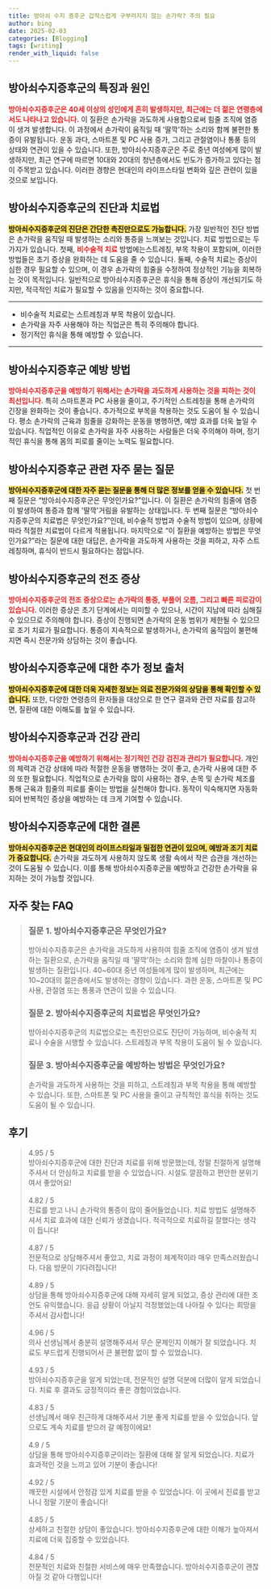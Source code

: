```yaml
---
title: 방아쇠 수지 증후군 갑작스럽게 구부러지지 않는 손가락? 주의 필요
author: bing
date: 2025-02-03
categories: [Blogging]
tags: [writing]
render_with_liquid: false
---
```



<h2 id='방아쇠수지증후군-특징과원인'>방아쇠수지증후군의 특징과 원인</h2>

<p><b><span style="color: #ee2323;">방아쇠수지증후군은 40세 이상의 성인에게 흔히 발생하지만, 최근에는 더 젊은 연령층에서도 나타나고 있습니다.</span></b> 이 질환은 손가락을 과도하게 사용함으로써 힘줄 조직에 염증이 생겨 발생합니다. 이 과정에서 손가락이 움직일 때 '딸깍'하는 소리와 함께 불편한 통증이 유발됩니다. 운동 과다, 스마트폰 및 PC 사용 증가, 그리고 관절염이나 통풍 등의 상태와 연관이 있을 수 있습니다. 또한, 방아쇠수지증후군은 주로 중년 여성에게 많이 발생하지만, 최근 연구에 따르면 10대와 20대의 청년층에서도 빈도가 증가하고 있다는 점이 주목받고 있습니다. 이러한 경향은 현대인의 라이프스타일 변화와 깊은 관련이 있을 것으로 보입니다.</p>

<h2 id='진단과치료법'>방아쇠수지증후군의 진단과 치료법</h2>

<p><b><span style="background-color: #ffe066;">방아쇠수지증후군의 진단은 간단한 촉진만으로도 가능합니다.</span></b> 가장 일반적인 진단 방법은 손가락을 움직일 때 발생하는 소리와 통증을 느껴보는 것입니다. 치료 방법으로는 두 가지가 있습니다. 첫째, <b><span style="color: #ee2323;">비수술적 치료</span></b> 방법에는스트레칭, 부목 착용이 포함되며, 이러한 방법들은 초기 증상을 완화하는 데 도움을 줄 수 있습니다. 둘째, 수술적 치료는 증상이 심한 경우 필요할 수 있으며, 이 경우 손가락의 힘줄을 수정하여 정상적인 기능을 회복하는 것이 목적입니다. 일반적으로 방아쇠수지증후군은 휴식을 통해 증상이 개선되기도 하지만, 적극적인 치료가 필요할 수 있음을 인지하는 것이 중요합니다.</p>

<hr />

<ul>
    <li>비수술적 치료로는 스트레칭과 부목 착용이 있습니다.</li>
    <li>손가락을 자주 사용해야 하는 직업군은 특히 주의해야 합니다.</li>
    <li>정기적인 휴식을 통해 예방할 수 있습니다.</li>
</ul>

<hr />

<h2 id='방아쇠수지증후군예방법'>방아쇠수지증후군 예방 방법</h2>

<p><b><span style="color: #ee2323;">방아쇠수지증후군을 예방하기 위해서는 손가락을 과도하게 사용하는 것을 피하는 것이 최선입니다.</span></b> 특히 스마트폰과 PC 사용을 줄이고, 주기적인 스트레칭을 통해 손가락의 긴장을 완화하는 것이 좋습니다. 추가적으로 부목을 착용하는 것도 도움이 될 수 있습니다. 평소 손가락의 근육과 힘줄을 강화하는 운동을 병행하면, 예방 효과를 더욱 높일 수 있습니다. 직업적인 이유로 손가락을 자주 사용하는 사람들은 더욱 주의해야 하며, 정기적인 휴식을 통해 몸의 피로를 줄이는 노력도 필요합니다.</p>

<h2 id='자주하는질문'>방아쇠수지증후군 관련 자주 묻는 질문</h2>

<p><b><span style="background-color: #ffe066;">방아쇠수지증후군에 대한 자주 묻는 질문을 통해 더 많은 정보를 얻을 수 있습니다.</span></b> 첫 번째 질문은 “방아쇠수지증후군은 무엇인가요?”입니다. 이 질환은 손가락의 힘줄에 염증이 발생하여 통증과 함께 '딸깍'거림을 유발하는 상태입니다. 두 번째 질문은 “방아쇠수지증후군의 치료법은 무엇인가요?”인데, 비수술적 방법과 수술적 방법이 있으며, 상황에 따라 적절한 치료법이 다르게 적용됩니다. 마지막으로 “이 질환을 예방하는 방법은 무엇인가요?”라는 질문에 대한 대답은, 손가락을 과도하게 사용하는 것을 피하고, 자주 스트레칭하며, 휴식이 반드시 필요하다는 점입니다.</p>

<h2 id='방아쇠수지증후군-전조증상'>방아쇠수지증후군의 전조 증상</h2>

<p><b><span style="color: #ee2323;">방아쇠수지증후군의 전조 증상으로는 손가락의 통증, 부풀어 오름, 그리고 빠른 피로감이 있습니다.</span></b> 이러한 증상은 초기 단계에서는 미미할 수 있으나, 시간이 지남에 따라 심해질 수 있으므로 주의해야 합니다. 증상이 진행되면 손가락의 운동 범위가 제한될 수 있으므로 조기 치료가 필요합니다. 통증이 지속적으로 발생하거나, 손가락의 움직임이 불편해지면 즉시 전문가와 상담하는 것이 좋습니다.</p>

<h2 id='방아쇠수지증후군-정보출처'>방아쇠수지증후군에 대한 추가 정보 출처</h2>

<p><b><span style="background-color: #ffe066;">방아쇠수지증후군에 대한 더욱 자세한 정보는 의료 전문가와의 상담을 통해 확인할 수 있습니다.</span></b> 또한, 다양한 연령층의 환자들을 대상으로 한 연구 결과와 관련 자료를 참고하면, 질환에 대한 이해도를 높일 수 있습니다.</p>

<h2 id='방아쇠수지증후군-건강관리'>방아쇠수지증후군과 건강 관리</h2>

<p><b><span style="color: #ee2323;">방아쇠수지증후군을 예방하기 위해서는 정기적인 건강 검진과 관리가 필요합니다.</span></b> 개인의 체력과 건강 상태에 따라 적절한 운동을 병행하는 것이 좋고, 손가락 사용에 대한 주의 또한 필요합니다. 직업적으로 손가락을 많이 사용하는 경우, 손목 및 손가락 체조를 통해 근육과 힘줄의 피로를 줄이는 방법을 실천해야 합니다. 동작이 익숙해지면 자동화되어 반복적인 증상을 예방하는 데 크게 기여할 수 있습니다.</p>

<h2 id='방아쇠수지증후군-결론'>방아쇠수지증후군에 대한 결론</h2>

<p><b><span style="background-color: #ffe066;">방아쇠수지증후군은 현대인의 라이프스타일과 밀접한 연관이 있으며, 예방과 조기 치료가 중요합니다.</span></b> 손가락을 과도하게 사용하지 않도록 생활 속에서 작은 습관을 개선하는 것이 도움될 수 있습니다. 이를 통해 방아쇠수지증후군을 예방하고 건강한 손가락을 유지하는 것이 가능할 것입니다.</p>


<h2 id='자주_찾는_FAQ'>자주 찾는 FAQ</h2>
<div itemscope="" itemtype="https://schema.org/FAQPage"> 
<blockquote> 
<div itemscope="" itemprop="mainEntity" itemtype="https://schema.org/Question"> 
<h3 itemprop="name">질문 1. 방아쇠수지증후군은 무엇인가요?</h3> 
<div itemscope="" itemprop="acceptedAnswer" itemtype="https://schema.org/Answer"> 
<span itemprop="text"> 
<p>방아쇠수지증후군은 손가락을 과도하게 사용하여 힘줄 조직에 염증이 생겨 발생하는 질환으로, 손가락을 움직일 때 '딸깍'하는 소리와 함께 심한 마찰이나 통증이 발생하는 질환입니다. 40~60대 중년 여성들에게 많이 발생하며, 최근에는 10~20대의 젊은층에서도 발생하는 경향이 있습니다. 과한 운동, 스마트폰 및 PC 사용, 관절염 또는 통풍과 연관이 있을 수 있습니다.</p> 
</span> 
</div> 
</div> 
<div itemscope="" itemprop="mainEntity" itemtype="https://schema.org/Question"> 
<h3 itemprop="name">질문 2. 방아쇠수지증후군의 치료법은 무엇인가요?</h3> 
<div itemscope="" itemprop="acceptedAnswer" itemtype="https://schema.org/Answer"> 
<span itemprop="text"> 
<p>방아쇠수지증후군의 치료법으로는 촉진만으로도 진단이 가능하며, 비수술적 치료나 수술을 시행할 수 있습니다. 스트레칭과 부목 착용이 도움이 될 수 있습니다.</p> 
</span> 
</div> 
</div> 
<div itemscope="" itemprop="mainEntity" itemtype="https://schema.org/Question"> 
<h3 itemprop="name">질문 3. 방아쇠수지증후군을 예방하는 방법은 무엇인가요?</h3> 
<div itemscope="" itemprop="acceptedAnswer" itemtype="https://schema.org/Answer"> 
<span itemprop="text"> 
<p>손가락을 과도하게 사용하는 것을 피하고, 스트레칭과 부목 착용을 통해 예방할 수 있습니다. 또한, 스마트폰 및 PC 사용을 줄이고 규칙적인 휴식을 취하는 것도 도움이 될 수 있습니다.</p> 
</span> 
</div> 
</div> 
</blockquote> 
</div>
<h2 id='후기'>후기</h2>
<div itemscope itemtype="https://schema.org/Product">
  <blockquote>
  <div itemprop="review" itemscope itemtype="https://schema.org/Review">
      <div itemprop="reviewRating" itemscope itemtype="https://schema.org/Rating"> <span itemprop="ratingValue">4.95</span> / <span itemprop="bestRating">5</span> </div>
      <span itemprop="reviewBody">방아쇠수지증후군에 대한 진단과 치료를 위해 방문했는데, 정말 친절하게 설명해주셔서 더 안심하고 치료를 받을 수 있었습니다. 시설도 깔끔하고 편안한 분위기여서 좋았어요!</span>
  </div>
  <br>
  <div itemprop="review" itemscope itemtype="https://schema.org/Review">
      <div itemprop="reviewRating" itemscope itemtype="https://schema.org/Rating"> <span itemprop="ratingValue">4.82</span> / <span itemprop="bestRating">5</span> </div>
      <span itemprop="reviewBody">진료를 받고 나니 손가락의 통증이 많이 줄어들었습니다. 치료 방법도 설명해주셔서 치료 효과에 대한 신뢰가 생겼습니다. 적극적으로 치료하길 잘했다는 생각이 듭니다!</span>
  </div>
  <br>
  <div itemprop="review" itemscope itemtype="https://schema.org/Review">
      <div itemprop="reviewRating" itemscope itemtype="https://schema.org/Rating"> <span itemprop="ratingValue">4.87</span> / <span itemprop="bestRating">5</span> </div>
      <span itemprop="reviewBody">전문적으로 상담해주셔서 좋았고, 치료 과정이 체계적이라 매우 만족스러웠습니다. 다음 방문이 기다려집니다!</span>
  </div>
  <br>
  <div itemprop="review" itemscope itemtype="https://schema.org/Review">
      <div itemprop="reviewRating" itemscope itemtype="https://schema.org/Rating"> <span itemprop="ratingValue">4.89</span> / <span itemprop="bestRating">5</span> </div>
      <span itemprop="reviewBody">상담을 통해 방아쇠수지증후군에 대해 자세히 알게 되었고, 증상 관리에 대한 조언도 유익했습니다. 응급 상황이 아닐지 걱정했었는데 나아질 수 있다는 희망을 주셔서 감사합니다!</span>
  </div>
  <br>
  <div itemprop="review" itemscope itemtype="https://schema.org/Review">
      <div itemprop="reviewRating" itemscope itemtype="https://schema.org/Rating"> <span itemprop="ratingValue">4.96</span> / <span itemprop="bestRating">5</span> </div>
      <span itemprop="reviewBody">의사 선생님께서 충분히 설명해주셔서 무슨 문제인지 이해가 잘 되었습니다. 치료도 부드럽게 진행되어서 큰 불편함 없이 할 수 있었습니다.</span>
  </div>
  <br>
  <div itemprop="review" itemscope itemtype="https://schema.org/Review">
      <div itemprop="reviewRating" itemscope itemtype="https://schema.org/Rating"> <span itemprop="ratingValue">4.93</span> / <span itemprop="bestRating">5</span> </div>
      <span itemprop="reviewBody">방아쇠수지증후군을 알게 되었는데, 전문적인 설명 덕분에 더많이 알게 되었습니다. 치료 후 결과도 긍정적이라 좋은 경험이었습니다.</span>
  </div>
  <br>
  <div itemprop="review" itemscope itemtype="https://schema.org/Review">
      <div itemprop="reviewRating" itemscope itemtype="https://schema.org/Rating"> <span itemprop="ratingValue">4.83</span> / <span itemprop="bestRating">5</span> </div>
      <span itemprop="reviewBody">선생님께서 매우 친근하게 대해주셔서 기분 좋게 치료를 받을 수 있었습니다. 앞으로도 계속 치료를 받으러 갈 예정이에요!</span>
  </div>
  <br>
  <div itemprop="review" itemscope itemtype="https://schema.org/Review">
      <div itemprop="reviewRating" itemscope itemtype="https://schema.org/Rating"> <span itemprop="ratingValue">4.9</span> / <span itemprop="bestRating">5</span> </div>
      <span itemprop="reviewBody">상담을 통해 방아쇠수지증후군이라는 질환에 대해 잘 알게 되었습니다. 치료가 효과적인 것을 느끼고 있어 기분이 좋습니다!</span>
  </div>
  <br>
  <div itemprop="review" itemscope itemtype="https://schema.org/Review">
      <div itemprop="reviewRating" itemscope itemtype="https://schema.org/Rating"> <span itemprop="ratingValue">4.92</span> / <span itemprop="bestRating">5</span> </div>
      <span itemprop="reviewBody">깨끗한 시설에서 안정감 있게 치료를 받을 수 있었습니다. 이 곳에서 진료를 받고 나니 정말 기분이 좋습니다!</span>
  </div>
  <br>
  <div itemprop="review" itemscope itemtype="https://schema.org/Review">
      <div itemprop="reviewRating" itemscope itemtype="https://schema.org/Rating"> <span itemprop="ratingValue">4.85</span> / <span itemprop="bestRating">5</span> </div>
      <span itemprop="reviewBody">상세하고 친절한 상담이 좋았습니다. 방아쇠수지증후군에 대한 이해가 높아져서 치료에 더욱 집중할 수 있었습니다.</span>
  </div>
  <br>
  <div itemprop="review" itemscope itemtype="https://schema.org/Review">
      <div itemprop="reviewRating" itemscope itemtype="https://schema.org/Rating"> <span itemprop="ratingValue">4.84</span> / <span itemprop="bestRating">5</span> </div>
      <span itemprop="reviewBody">전문적인 치료와 친절한 서비스에 매우 만족했습니다. 방아쇠수지증후군이 괜찮아질 것 같아 다행입니다!</span>
  </div>
  </blockquote>
</div>
